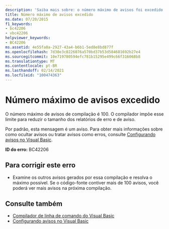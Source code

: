 ```yaml
---
description: 'Saiba mais sobre: o número máximo de avisos foi excedido'
title: Número máximo de avisos excedido
ms.date: 07/20/2015
f1_keywords:
- bc42206
- vbc42206
helpviewer_keywords:
- BC42206
ms.assetid: 4e55fa8a-2927-43a4-b6b1-5ed8e8bd877f
ms.openlocfilehash: 7d30e3c0226076a570bd37b53d584681692b27e4
ms.sourcegitcommit: 10e719780594efc781b15295e499c66f316068b8
ms.translationtype: MT
ms.contentlocale: pt-BR
ms.lasthandoff: 02/14/2021
ms.locfileid: "100474363"
---
```

# <a name="maximum-number-of-warnings-has-been-exceeded"></a>Número máximo de avisos excedido

O número máximo de avisos de compilação é 100. O compilador impõe esse limite para reduzir o tamanho dos relatórios de erro e de aviso.  
  
 Por padrão, esta mensagem é um aviso. Para obter mais informações sobre como ocultar avisos ou tratar avisos como erros, consulte [Configurando avisos no Visual Basic](/visualstudio/ide/configuring-warnings-in-visual-basic).  
  
 **ID do erro:** BC42206  
  
## <a name="to-correct-this-error"></a>Para corrigir este erro  
  
- Examine os outros avisos gerados por essa compilação e resolva o máximo possível. Se o código-fonte contiver mais de 100 avisos, você poderá ver mais avisos na próxima compilação.  
  
## <a name="see-also"></a>Consulte também

- [Compilador de linha de comando do Visual Basic](../reference/command-line-compiler/index.md)
- [Configurando avisos no Visual Basic](/visualstudio/ide/configuring-warnings-in-visual-basic)
